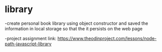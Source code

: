 # library
-create personal book library using object constructor and saved the information in local storage so that the it persists on the web page

-project assignment link: https://www.theodinproject.com/lessons/node-path-javascript-library
